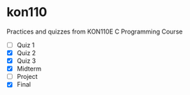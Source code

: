 # kon110
Practices and quizzes from KON110E C Programming Course

- [ ] Quiz 1
- [x] Quiz 2
- [x] Quiz 3
- [x] Midterm
- [ ] Project
- [x] Final
